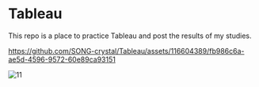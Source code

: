 # Tableau
This repo is a place to practice Tableau and post the results of my studies.



https://github.com/SONG-crystal/Tableau/assets/116604389/fb986c6a-ae5d-4596-9572-60e89ca93151

![11](https://github.com/SONG-crystal/Tableau/assets/116604389/7c86a9d5-0f63-4c0b-933c-5ed83ebaac19)

